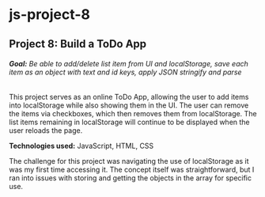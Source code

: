 # js-project-8
## <b>Project 8: Build a ToDo App</b>

###### **Goal:** Be able to add/delete list item from UI and localStorage, save each item as an object with text and id keys, apply JSON stringify and parse

This project serves as an online ToDo App, allowing the user to add items into localStorage while also showing them in the UI. The user can remove the items via checkboxes, which then removes them from localStorage. The list items remaining in localStorage will continue to be displayed when the user reloads the page.

**Technologies used:** JavaScript, HTML, CSS

The challenge for this project was navigating the use of localStorage as it was my first time accessing it. The concept itself was straightforward, but I ran into issues with storing and getting the objects in the array for specific use.
